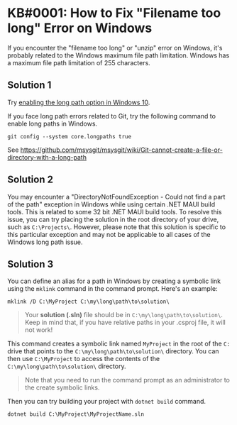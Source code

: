 # KB#0001: How to Fix "Filename too long" Error on Windows

If you encounter the "filename too long" or "unzip" error on Windows, it's probably related to the Windows maximum file path limitation. Windows has a maximum file path limitation of 255 characters.

## Solution 1
Try [enabling the long path option in Windows 10](https://docs.microsoft.com/en-us/windows/win32/fileio/maximum-file-path-limitation?tabs=cmd#enable-long-paths-in-windows-10-version-1607-and-later).

If you face long path errors related to Git, try the following command to enable long paths in Windows.
```
git config --system core.longpaths true
```

See https://github.com/msysgit/msysgit/wiki/Git-cannot-create-a-file-or-directory-with-a-long-path


## Solution 2

You may encounter a "DirectoryNotFoundException - Could not find a part of the path" exception in Windows while using certain .NET MAUI build tools. This is related to some 32 bit .NET MAUI build tools. To resolve this issue, you can try placing the solution in the root directory of your drive, such as `C:\Projects\`. However, please note that this solution is specific to this particular exception and may not be applicable to all cases of the Windows long path issue.


## Solution 3

You can define an alias for a path in Windows by creating a symbolic link using the `mklink` command in the command prompt. Here's an example:

```
mklink /D C:\MyProject C:\my\long\path\to\solution\
```

> Your **solution (.sln)** file should be in `C:\my\long\path\to\solution\`. Keep in mind that, if you have relative paths in your .csproj file, it will not work!

This command creates a symbolic link named `MyProject` in the root of the `C:` drive that points to the `C:\my\long\path\to\solution\` directory. You can then use `C:\MyProject` to access the contents of the `C:\my\long\path\to\solution\` directory.

> Note that you need to run the command prompt as an administrator to the create symbolic links.

Then you can try building your project with `dotnet build` command.

```
dotnet build C:\MyProject\MyProjectName.sln
```
